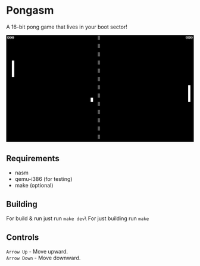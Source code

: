 # Pongasm
A 16-bit pong game that lives in your boot sector!

![](https://github.com/rft0/pongasm/blob/main/img/pong.png?raw=true)

## Requirements
* nasm
* qemu-i386 (for testing)
* make (optional)

## Building
For build & run just run `make dev`\ 
For just building run `make`

## Controls
`Arrow Up` - Move upward.\
`Arrow Down` - Move downward.